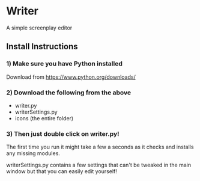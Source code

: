 # Writer
A simple screenplay editor

## Install Instructions

### 1) Make sure you have Python installed 
Download from https://www.python.org/downloads/

### 2) Download the following from the above
- writer.py
- writerSettings.py
- icons (the entire folder)

### 3) Then just double click on writer.py!
The first time you run it might take a few a seconds as it checks and installs any missing modules.

writerSettings.py contains a few settings that can't be tweaked in the main window but that you can easily edit yourself!
